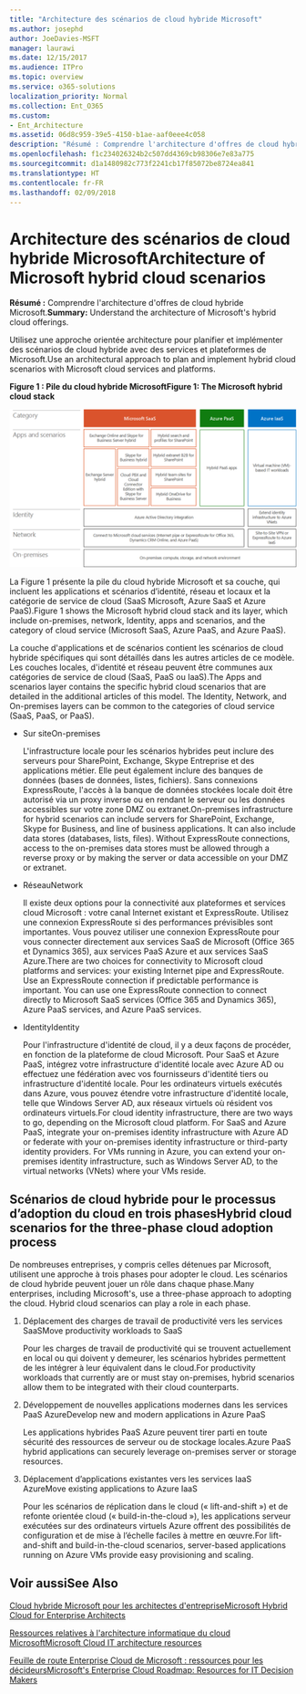 ```yaml
---
title: "Architecture des scénarios de cloud hybride Microsoft"
ms.author: josephd
author: JoeDavies-MSFT
manager: laurawi
ms.date: 12/15/2017
ms.audience: ITPro
ms.topic: overview
ms.service: o365-solutions
localization_priority: Normal
ms.collection: Ent_O365
ms.custom:
- Ent_Architecture
ms.assetid: 06d8c959-39e5-4150-b1ae-aaf0eee4c058
description: "Résumé : Comprendre l'architecture d'offres de cloud hybride Microsoft."
ms.openlocfilehash: f1c234026324b2c507dd4369cb98306e7e83a775
ms.sourcegitcommit: d1a1480982c773f2241cb17f85072be8724ea841
ms.translationtype: HT
ms.contentlocale: fr-FR
ms.lasthandoff: 02/09/2018
---
```

# <a name="architecture-of-microsoft-hybrid-cloud-scenarios"></a><span data-ttu-id="c6da6-103">Architecture des scénarios de cloud hybride Microsoft</span><span class="sxs-lookup"><span data-stu-id="c6da6-103">Architecture of Microsoft hybrid cloud scenarios</span></span>

 <span data-ttu-id="c6da6-104">**Résumé :** Comprendre l'architecture d'offres de cloud hybride Microsoft.</span><span class="sxs-lookup"><span data-stu-id="c6da6-104">**Summary:** Understand the architecture of Microsoft's hybrid cloud offerings.</span></span>
  
<span data-ttu-id="c6da6-105">Utilisez une approche orientée architecture pour planifier et implémenter des scénarios de cloud hybride avec des services et plateformes de Microsoft.</span><span class="sxs-lookup"><span data-stu-id="c6da6-105">Use an architectural approach to plan and implement hybrid cloud scenarios with Microsoft cloud services and platforms.</span></span>
  
<span data-ttu-id="c6da6-106">**Figure 1 : Pile du cloud hybride Microsoft**</span><span class="sxs-lookup"><span data-stu-id="c6da6-106">**Figure 1: The Microsoft hybrid cloud stack**</span></span>

![Pile du cloud hybride Microsoft](images/Hybrid_Poster/Hybrid_Cloud_Stack.png)
  
<span data-ttu-id="c6da6-108">La Figure 1 présente la pile du cloud hybride Microsoft et sa couche, qui incluent les applications et scénarios d’identité, réseau et locaux et la catégorie de service de cloud (SaaS Microsoft, Azure SaaS et Azure PaaS).</span><span class="sxs-lookup"><span data-stu-id="c6da6-108">Figure 1 shows the Microsoft hybrid cloud stack and its layer, which include on-premises, network, Identity, apps and scenarios, and the category of cloud service (Microsoft SaaS, Azure PaaS, and Azure PaaS).</span></span>
  
<span data-ttu-id="c6da6-p101">La couche d'applications et de scénarios contient les scénarios de cloud hybride spécifiques qui sont détaillés dans les autres articles de ce modèle. Les couches locales, d'identité et réseau peuvent être communes aux catégories de service de cloud (SaaS, PaaS ou IaaS).</span><span class="sxs-lookup"><span data-stu-id="c6da6-p101">The Apps and scenarios layer contains the specific hybrid cloud scenarios that are detailed in the additional articles of this model. The Identity, Network, and On-premises layers can be common to the categories of cloud service (SaaS, PaaS, or PaaS).</span></span>
  
- <span data-ttu-id="c6da6-111">Sur site</span><span class="sxs-lookup"><span data-stu-id="c6da6-111">On-premises</span></span>
    
    <span data-ttu-id="c6da6-p102">L'infrastructure locale pour les scénarios hybrides peut inclure des serveurs pour SharePoint, Exchange, Skype Entreprise et des applications métier. Elle peut également inclure des banques de données (bases de données, listes, fichiers). Sans connexions ExpressRoute, l'accès à la banque de données stockées locale doit être autorisé via un proxy inverse ou en rendant le serveur ou les données accessibles sur votre zone DMZ ou extranet.</span><span class="sxs-lookup"><span data-stu-id="c6da6-p102">On-premises infrastructure for hybrid scenarios can include servers for SharePoint, Exchange, Skype for Business, and line of business applications. It can also include data stores (databases, lists, files). Without ExpressRoute connections, access to the on-premises data stores must be allowed through a reverse proxy or by making the server or data accessible on your DMZ or extranet.</span></span>
    
- <span data-ttu-id="c6da6-115">Réseau</span><span class="sxs-lookup"><span data-stu-id="c6da6-115">Network</span></span>
    
    <span data-ttu-id="c6da6-p103">Il existe deux options pour la connectivité aux plateformes et services cloud Microsoft : votre canal Internet existant et ExpressRoute. Utilisez une connexion ExpressRoute si des performances prévisibles sont importantes. Vous pouvez utiliser une connexion ExpressRoute pour vous connecter directement aux services SaaS de Microsoft (Office 365 et Dynamics 365), aux services PaaS Azure et aux services SaaS Azure.</span><span class="sxs-lookup"><span data-stu-id="c6da6-p103">There are two choices for connectivity to Microsoft cloud platforms and services: your existing Internet pipe and ExpressRoute. Use an ExpressRoute connection if predictable performance is important. You can use one ExpressRoute connection to connect directly to Microsoft SaaS services (Office 365 and Dynamics 365), Azure PaaS services, and Azure PaaS services.</span></span>
    
- <span data-ttu-id="c6da6-119">Identity</span><span class="sxs-lookup"><span data-stu-id="c6da6-119">Identity</span></span>
    
    <span data-ttu-id="c6da6-p104">Pour l'infrastructure d'identité de cloud, il y a deux façons de procéder, en fonction de la plateforme de cloud Microsoft. Pour SaaS et Azure PaaS, intégrez votre infrastructure d'identité locale avec Azure AD ou effectuez une fédération avec vos fournisseurs d'identité tiers ou infrastructure d'identité locale. Pour les ordinateurs virtuels exécutés dans Azure, vous pouvez étendre votre infrastructure d'identité locale, telle que Windows Server AD, aux réseaux virtuels où résident vos ordinateurs virtuels.</span><span class="sxs-lookup"><span data-stu-id="c6da6-p104">For cloud identity infrastructure, there are two ways to go, depending on the Microsoft cloud platform. For SaaS and Azure PaaS, integrate your on-premises identity infrastructure with Azure AD or federate with your on-premises identity infrastructure or third-party identity providers. For VMs running in Azure, you can extend your on-premises identity infrastructure, such as Windows Server AD, to the virtual networks (VNets) where your VMs reside.</span></span>
    
## <a name="hybrid-cloud-scenarios-for-the-three-phase-cloud-adoption-process"></a><span data-ttu-id="c6da6-123">Scénarios de cloud hybride pour le processus d’adoption du cloud en trois phases</span><span class="sxs-lookup"><span data-stu-id="c6da6-123">Hybrid cloud scenarios for the three-phase cloud adoption process</span></span>

<span data-ttu-id="c6da6-p105">De nombreuses entreprises, y compris celles détenues par Microsoft, utilisent une approche à trois phases pour adopter le cloud. Les scénarios de cloud hybride peuvent jouer un rôle dans chaque phase.</span><span class="sxs-lookup"><span data-stu-id="c6da6-p105">Many enterprises, including Microsoft's, use a three-phase approach to adopting the cloud. Hybrid cloud scenarios can play a role in each phase.</span></span>
  
1. <span data-ttu-id="c6da6-126">Déplacement des charges de travail de productivité vers les services SaaS</span><span class="sxs-lookup"><span data-stu-id="c6da6-126">Move productivity workloads to SaaS</span></span>
    
    <span data-ttu-id="c6da6-127">Pour les charges de travail de productivité qui se trouvent actuellement en local ou qui doivent y demeurer, les scénarios hybrides permettent de les intégrer à leur équivalent dans le cloud.</span><span class="sxs-lookup"><span data-stu-id="c6da6-127">For productivity workloads that currently are or must stay on-premises, hybrid scenarios allow them to be integrated with their cloud counterparts.</span></span>
    
2. <span data-ttu-id="c6da6-128">Développement de nouvelles applications modernes dans les services PaaS Azure</span><span class="sxs-lookup"><span data-stu-id="c6da6-128">Develop new and modern applications in Azure PaaS</span></span>
    
    <span data-ttu-id="c6da6-129">Les applications hybrides PaaS Azure peuvent tirer parti en toute sécurité des ressources de serveur ou de stockage locales.</span><span class="sxs-lookup"><span data-stu-id="c6da6-129">Azure PaaS hybrid applications can securely leverage on-premises server or storage resources.</span></span>
    
3. <span data-ttu-id="c6da6-130">Déplacement d’applications existantes vers les services IaaS Azure</span><span class="sxs-lookup"><span data-stu-id="c6da6-130">Move existing applications to Azure IaaS</span></span>
    
    <span data-ttu-id="c6da6-131">Pour les scénarios de réplication dans le cloud (« lift-and-shift ») et de refonte orientée cloud (« build-in-the-cloud »), les applications serveur exécutées sur des ordinateurs virtuels Azure offrent des possibilités de configuration et de mise à l’échelle faciles à mettre en œuvre.</span><span class="sxs-lookup"><span data-stu-id="c6da6-131">For lift-and-shift and build-in-the-cloud scenarios, server-based applications running on Azure VMs provide easy provisioning and scaling.</span></span>
    
## <a name="see-also"></a><span data-ttu-id="c6da6-132">Voir aussi</span><span class="sxs-lookup"><span data-stu-id="c6da6-132">See Also</span></span>

[<span data-ttu-id="c6da6-133">Cloud hybride Microsoft pour les architectes d'entreprise</span><span class="sxs-lookup"><span data-stu-id="c6da6-133">Microsoft Hybrid Cloud for Enterprise Architects</span></span>](microsoft-hybrid-cloud-for-enterprise-architects.md)
  
[<span data-ttu-id="c6da6-134">Ressources relatives à l'architecture informatique du cloud Microsoft</span><span class="sxs-lookup"><span data-stu-id="c6da6-134">Microsoft Cloud IT architecture resources</span></span>](microsoft-cloud-it-architecture-resources.md)

[<span data-ttu-id="c6da6-135">Feuille de route Enterprise Cloud de Microsoft : ressources pour les décideurs</span><span class="sxs-lookup"><span data-stu-id="c6da6-135">Microsoft's Enterprise Cloud Roadmap: Resources for IT Decision Makers</span></span>](https://sway.com/FJ2xsyWtkJc2taRD)



